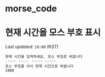 # morse_code
# 현재 시간을 모스 부호 표시
<!-- MORSE_TIME_START -->
_Last updated: `19:00` (KST)_

```
현재 시간을 입력하세요. 모스 부호로 바꿉니다
.---- ----. ----- -----
모스 부호를 다시 현재 시간으로 바꿉니다
1900
```
<!-- MORSE_TIME_END -->
